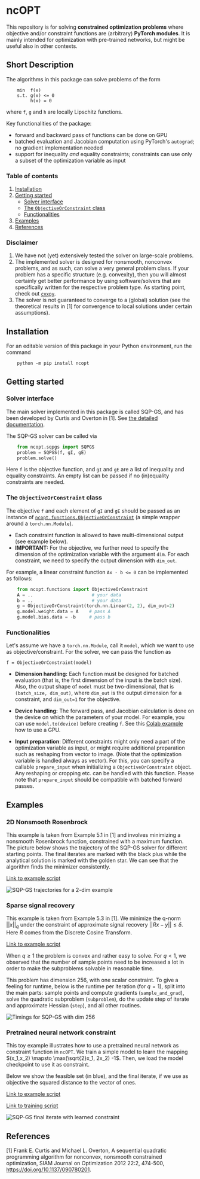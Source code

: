 # ncOPT
This repository is for solving **constrained optimization problems** where objective and/or constraint functions are (arbitrary) **PyTorch modules**. It is mainly intended for optimization with pre-trained networks, but might be useful also in other contexts.

## Short Description

The algorithms in this package can solve problems of the form

```
    min  f(x)
    s.t. g(x) <= 0
         h(x) = 0
```

where `f`, `g` and `h` are locally Lipschitz functions.

Key functionalities of the package:

* forward and backward pass of functions can be done on GPU
* batched evaluation and Jacobian computation using PyTorch's `autograd`; no gradient implementation needed
* support for inequality *and* equality constraints; constraints can use only a subset of the optimization variable as input


### Table of contents

1. [Installation](#installation)
2. [Getting started](#getting-started)
    - [Solver interface](#solver-interface)
    - [The `ObjectiveOrConstraint` class](#the-objectiveorconstraint-class)
    - [Functionalities](#functionalities)
3. [Examples](#examples)
4. [References](#references)

### Disclaimer

1) We have not (yet) extensively tested the solver on large-scale problems.
2) The implemented solver is designed for nonsmooth, nonconvex problems, and as such, can solve a very general problem class. If your problem has a specific structure (e.g. convexity), then you will almost certainly get better performance by using software/solvers that are specifically written for the respective problem type. As starting point, check out [`cvxpy`](https://www.cvxpy.org/).
3) The solver is not guaranteed to converge to a (global) solution (see the theoretical results in [1] for convergence to local solutions under certain assumptions).



## Installation

For an editable version of this package in your Python environment, run the command

```
    python -m pip install ncopt
```

## Getting started

### Solver interface

The main solver implemented in this package is called SQP-GS, and has been developed by Curtis and Overton in [1]. See [the detailed documentation](src/ncopt/sqpgs/).

The SQP-GS solver can be called via 

```python
    from ncopt.sqpgs import SQPGS
    problem = SQPGS(f, gI, gE)
    problem.solve()
```
Here `f` is the objective function, and `gI` and `gE` are a list of inequality and equality constraints. An empty list can be passed if no (in)equality constraints are needed.

### The `ObjectiveOrConstraint` class

The objective `f` and each element of `gI` and `gE` should be passed as an instance of [`ncopt.functions.ObjectiveOrConstraint`](src/ncopt/functions/main.py) (a simple wrapper around a `torch.nn.Module`). 

* Each constraint function is allowed to have multi-dimensional output (see example below).
* **IMPORTANT:** For the objective, we further need to specify the dimension of the optimization variable with the argument `dim`. For each constraint, we need to specify the output dimension with `dim_out`.


For example, a linear constraint function `Ax - b <= 0` can be implemented as follows:

```python
    from ncopt.functions import ObjectiveOrConstraint
    A = ..                      # your data
    b = ..                      # your data
    g = ObjectiveOrConstraint(torch.nn.Linear(2, 2), dim_out=2)
    g.model.weight.data = A    # pass A
    g.model.bias.data = -b     # pass b
```

### Functionalities

Let's assume we have a `torch.nn.Module`, call it `model`, which we want to use as objective/constraint. For the solver, we can pass the function as  

```
f = ObjectiveOrConstraint(model)
```

* **Dimension handling:** Each function must be designed for batched evaluation (that is, the first dimension of the input is the batch size). Also, the output shape of `model` must be two-dimensional, that is `(batch_size, dim_out)`, where `dim_out` is the output dimension for a constraint, and `dim_out=1` for the objective.

* **Device handling:** The forward pass, and Jacobian calculation is done on the device on which the parameters of your model. For example, you can use `model.to(device)` before creating `f`. See this [Colab example](https://colab.research.google.com/drive/1scsusR4Fggo-vT-IPYsoa3ccROmGQkZ8?usp=sharing) how to use a GPU.

* **Input preparation**: Different constraints might only need a part of the optimization variable as input, or might require additional preparation such as reshaping from vector to image. (Note that the optimization variable is handled always as vector). For this, you can specify a callable `prepare_input` when initializing a `ObjectiveOrConstraint` object. Any reshaping or cropping etc. can be handled with this function. Please note that `prepare_input` should be compatible with batched forward passes.

## Examples
### 2D Nonsmooth Rosenbrock

This example is taken from Example 5.1 in [1] and involves minimizing a nonsmooth Rosenbrock function, constrained with a maximum function. The picture below shows the trajectory of the SQP-GS solver for different starting points. The final iterates are marked with the black plus while the analytical solution is marked with the golden star. We can see that the algorithm finds the minimizer consistently.

[Link to example script](examples/example_rosenbrock.py)

![SQP-GS trajectories for a 2-dim example](data/img/rosenbrock.png "SQP-GS trajectories for a 2-dim example")

### Sparse signal recovery

This example is taken from Example 5.3 in [1]. We minimize the q-norm $||x||_q$ under the constraint of approximate signal recovery $||Rx-y|| \leq \delta$. Here $R$ comes from the Discrete Cosine Transform.

[Link to example script](examples/example_residual.py)

When $q\geq 1$ the problem is convex and rather easy to solve. For $q<1$, we observed that the number of sample points need to be increased a lot in order to make the subproblems solvable in reasonable time.

This problem has dimension 256, with one scalar constraint. To give a feeling for runtime, below is the runtime per iteration (for $q=1$), split into the main parts: sample points and compute gradients (`sample_and_grad`), solve the quadratic subproblem (`subproblem`), do the update step of iterate and approximate Hessian (`step`), and all other routines. 

![Timings for SQP-GS with dim 256](data/img/timings_residual.png "Timings for SQP-GS with dim 256")

### Pretrained neural network constraint

This toy example illustrates how to use a pretrained neural network as constraint function in `ncOPT`. We train a simple model to learn the mapping $(x_1,x_2) \mapsto \max(\sqrt{2}x_1, 2x_2) -1$. Then, we load the model checkpoint to use it as constraint.

Below we show the feasible set (in blue), and the final iterate, if we use as objective the squared distance to the vector of ones.

[Link to example script](examples/example_checkpoint.py)

[Link to training script](scripts/train_max_fun.py)


![SQP-GS final iterate with learned constraint](data/img/checkpoint.png "SQP-GS final iterate with learned constraint")




## References
[1] Frank E. Curtis and Michael L. Overton, A sequential quadratic programming algorithm for nonconvex, nonsmooth constrained optimization, 
SIAM Journal on Optimization 2012 22:2, 474-500, https://doi.org/10.1137/090780201.